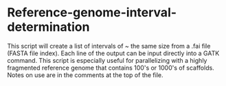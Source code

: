 # Reference-genome-interval-determination
This script will create a list of intervals of ~ the same size from a .fai file (FASTA file index). Each line of the output can be input directly into a GATK command. This script is especially useful for parallelizing with a highly fragmented reference genome that contains 100's or 1000's of scaffolds. Notes on use are in the comments at the top of the file.
